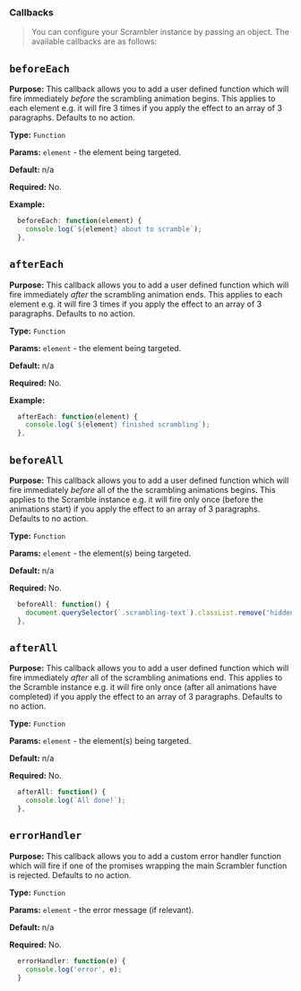 
### Callbacks

> You can configure your Scrambler instance by passing an object. The available callbacks are as follows:

## ```beforeEach```

**Purpose:** This callback allows you to add a user defined function which will fire immediately *before* the scrambling animation begins. This applies to each element e.g. it will fire 3 times if you apply the effect to an array of 3 paragraphs. Defaults to no action.  

**Type:** `Function`  

**Params:** ```element``` - the element being targeted.

**Default:** n/a  

**Required:** No.

**Example:**

```js
  beforeEach: function(element) {
    console.log(`${element} about to scramble`);
  },
```

## ```afterEach```

**Purpose:** This callback allows you to add a user defined function which will fire immediately *after* the scrambling animation ends. This applies to each element e.g. it will fire 3 times if you apply the effect to an array of 3 paragraphs. Defaults to no action.  

**Type:** `Function`  

**Params:** ```element``` - the element being targeted.  

**Default:** n/a  

**Required:** No.

**Example:**

```js
  afterEach: function(element) {
    console.log(`${element} finished scrambling`);
  },
```

## ```beforeAll```

**Purpose:** This callback allows you to add a user defined function which will fire immediately *before* all of the the scrambling animations begins. This applies to the Scramble instance e.g. it will fire only once (before the animations start) if you apply the effect to an array of 3 paragraphs. Defaults to no action.  

**Type:** `Function`  

**Params:** ```element``` - the element(s) being targeted.  

**Default:** n/a  

**Required:** No.

```js
  beforeAll: function() {
    document.querySelector(`.scrambling-text`).classList.remove('hidden');
  },
```

## ```afterAll```

**Purpose:** This callback allows you to add a user defined function which will fire immediately *after* all of the scrambling animations end. This applies to the Scramble instance e.g. it will fire only once (after all animations have completed) if you apply the effect to an array of 3 paragraphs. Defaults to no action.  

**Type:** `Function`  

**Params:** ```element``` - the element(s) being targeted.  

**Default:** n/a  

**Required:** No.

```js
  afterAll: function() {
    console.log(`All done!`);
  },
```

## ```errorHandler```

**Purpose:** This callback allows you to add a custom error handler function which will fire if one of the promises wrapping the main Scrambler function is rejected. Defaults to no action.

**Type:** `Function`  

**Params:** ```element``` - the error message (if relevant).

**Default:** n/a  

**Required:** No.

```js
  errorHandler: function(e) {
    console.log('error', e);
  }
```
